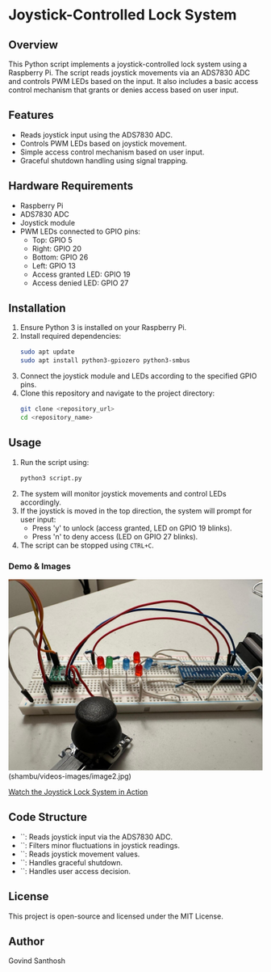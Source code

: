 # Joystick-Controlled Lock System

## Overview

This Python script implements a joystick-controlled lock system using a Raspberry Pi. The script reads joystick movements via an ADS7830 ADC and controls PWM LEDs based on the input. It also includes a basic access control mechanism that grants or denies access based on user input.

## Features

- Reads joystick input using the ADS7830 ADC.
- Controls PWM LEDs based on joystick movement.
- Simple access control mechanism based on user input.
- Graceful shutdown handling using signal trapping.

## Hardware Requirements

- Raspberry Pi
- ADS7830 ADC
- Joystick module
- PWM LEDs connected to GPIO pins:
  - Top: GPIO 5
  - Right: GPIO 20
  - Bottom: GPIO 26
  - Left: GPIO 13
  - Access granted LED: GPIO 19
  - Access denied LED: GPIO 27

## Installation

1. Ensure Python 3 is installed on your Raspberry Pi.
2. Install required dependencies:
   ```sh
   sudo apt update
   sudo apt install python3-gpiozero python3-smbus
   ```
3. Connect the joystick module and LEDs according to the specified GPIO pins.
4. Clone this repository and navigate to the project directory:
   ```sh
   git clone <repository_url>
   cd <repository_name>
   ```

## Usage

1. Run the script using:
   ```sh
   python3 script.py
   ```
2. The system will monitor joystick movements and control LEDs accordingly.
3. If the joystick is moved in the top direction, the system will prompt for user input:
   - Press 'y' to unlock (access granted, LED on GPIO 19 blinks).
   - Press 'n' to deny access (LED on GPIO 27 blinks).
4. The script can be stopped using `CTRL+C`.

### Demo & Images
![Image1](shambu/videos-images/image1.jpg)
(shambu/videos-images/image2.jpg)


[Watch the Joystick Lock System in Action](videos/demo.mp4)

## Code Structure

- ``: Reads joystick input via the ADS7830 ADC.
- ``: Filters minor fluctuations in joystick readings.
- ``: Reads joystick movement values.
- ``: Handles graceful shutdown.
- ``: Handles user access decision.

## License

This project is open-source and licensed under the MIT License.

## Author

Govind Santhosh

